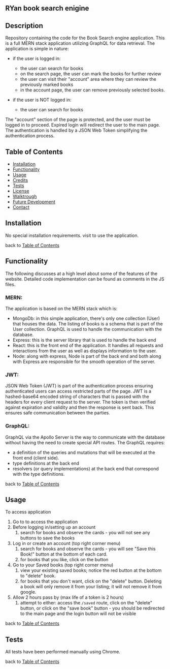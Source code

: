 ## RYan book search enigine
## Description

Repository containing the code for the Book Search engine application. This is a full MERN stack application utilizing GraphQL for data retrieval. The application is simple in nature: 
- if the user is logged in: 
    - the user can search for books
    - on the search page, the user can mark the books for further review
    - the user can visit their "account" area where they can review the previously marked books
    - in the account page, the user can remove previously selected books.

- if the user is NOT logged in: 
    - the user can search for books

The "account" section of the page is protected, and the user must be logged in to proceed. Expired login will redirect the user to the main page. The authentication is handled by a JSON Web Token simplifying the authentication process.

## Table of Contents

- [Installation](#installation)
- [Functionality](#functionality)
- [Usage](#usage)
- [Credits](#credits)
- [Tests](#tests)
- [License](#license)
- [Walktrough](#walkthrough)
- [Future Development](#future-development)
- [Contact](#contact)

## Installation

No special installation requirements. visit  to use the application.


back to [Table of Contents](#table-of-contents)


## Functionality

The following discusses at a high level about some of the features of the website. Detailed code implementation can be found as comments in the JS files.


### MERN:

The application is based on the MERN stack which is:
- MongoDb: in this simple application, there's only one collection (User) that houses the data. The listing of books is a schema that is part of the User collection. GraphQL is used to handle the communication with the database.
- Express: this is the server library that is used to handle the back end
- React: this is the front end of the application. It handles all requests and interactions from the user as well as displays information to the user.
- Node: along with express, Node is part of the back end and both along with Express are responsible for the smooth operation of the server. 

### JWT:

JSON Web Token (JWT) is part of the authentication process ensuring authenticated users can access restricted parts of the page. JWT is a hashed-base64 encoded string of characters that is passed with the headers for every client request to the server. The token is then verified against expiration and validity and then the response is sent back. This ensures safe communication between the parties. 

### GraphQL:

GraphQL via the Apollo Server is the way to communicate with the database without having the need to create special API routes. The GraphQL requires:
- a definition of the queries and mutations that will be executed at the front end (client side).
- type definitions at the back end
- resolvers (or query implementations) at the back end that correspond with the type definitions.

back to [Table of Contents](#table-of-contents)

## Usage

To access application
1. Go to  to access the application
2. Before logging in/setting up an account
    1. search for books and observe the cards - you will not see any buttons to save the books
2. Log in or create an account (top right corner menu)
    1. search for books and observe the cards - you will see "Save this Book!" button at the bottom of each card.
    2. for books that you like, click on the button
3. Go to your Saved books (top right corner menu)
    1. view your existing saved books; notice the red button at the bottom to "delete" book.
    2. for books that you don't want, click on the "delete" button. Deleting a book will only remove it from your listing; it will not remove it from google.
4. Allow 2 hours pass by (max life of a token is 2 hours)
    1. attempt to either: access the ```/saved``` route, click on the "delete" button, or click on the "save book" button - you should be redirected to the main page and the login button will not be visible


back to [Table of Contents](#table-of-contents)

## Tests

All tests have been performed manually using Chrome.

back to [Table of Contents](#table-of-contents)
